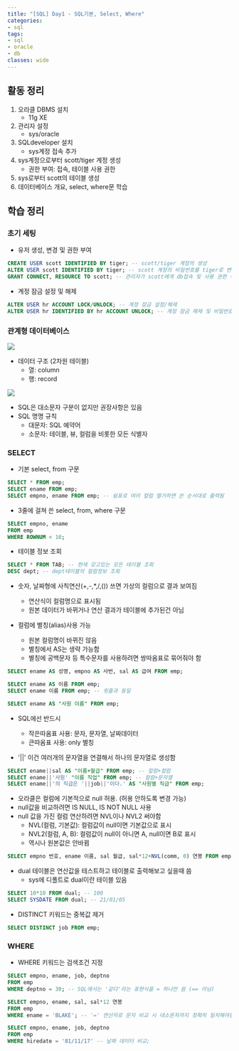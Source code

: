 ```yaml
---
title: "[SQL] Day1 - SQL기본, Select, Where"
categories:
- sql
tags:
- sql
- oracle
- db
classes: wide
---
```



## 활동 정리

1. 오라클 DBMS 설치
	- 11g XE
2. 관리자 설정
	- sys/oracle
3. SQLdeveloper 설치
	- sys계정 접속 추가
4. sys계정으로부터 scott/tiger 계정 생성
	- 권한 부여: 접속, 테이블 사용 권한
5. sys로부터 scott의 테이블 생성
6. 데이터베이스 개요, select, where문 학습


## 학습 정리

### 초기 세팅

- 유저 생성, 변경 및 권한 부여

```sql
CREATE USER scott IDENTIFIED BY tiger; -- scott/tiger 계정의 생성
ALTER USER scott IDENTIFIED BY tiger; -- scott 계정의 비밀번호를 tiger로 변경
GRANT CONNECT, RESOURCE TO scott; -- 관리자가 scott에게 db접속 및 사용 권한 부여
```

- 계정 잠금 설정 및 해제

```sql
ALTER USER hr ACCOUNT LOCK/UNLOCK; -- 계정 잠금 설정/해제
ALTER USER hr IDENTIFIED BY hr ACCOUNT UNLOCK; -- 계정 잠금 해제 및 비밀번호 변경
```


### 관계형 데이터베이스

<img src="{{site.url}}/assets/img/post/sql1.jpg">

- 데이터 구조 (2차원 테이블)
	- 열: column
	- 행: record

<img src="{{site.url}}/assets/img/post/sql2.jpg">

- SQL은 대소문자 구분이 없지만 권장사항은 있음
- SQL 명명 규칙
	- 대문자: SQL 예약어
	- 소문자: 테이블, 뷰, 컬럼을 비롯한 모든 식별자


### SELECT

- 기본 select, from 구문

```sql
SELECT * FROM emp;
SELECT ename FROM emp;
SELECT empno, ename FROM emp; -- 쉼표로 여러 컬럼 열거하면 쓴 순서대로 출력됨
```

- 3줄에 걸쳐 쓴 select, from, where 구문

```sql
SELECT empno, ename
FROM emp
WHERE ROWNUM < 10;
```

- 테이블 정보 조회

```sql
SELECT * FROM TAB; -- 현재 갖고있는 모든 테이블 조회
DESC dept; -- dept테이블의 컬럼정보 조회
```

- 숫자, 날짜형에 사칙연산(+,-,*,/,()) 쓰면 가상의 컬럼으로 결과 보여짐
	- 연산식이 컬럼명으로 표시됨
	- 원본 데이터가 바뀌거나 연산 결과가 테이블에 추가된건 아님


- 컬럼에 별칭(alias)사용 가능
	- 원본 컬럼명이 바뀌진 않음
	- 별칭에서 AS는 생략 가능함
	- 별칭에 공백문자 등 특수문자를 사용하려면 쌍따옴표로 묶어줘야 함

```sql
SELECT ename AS 성명, empno AS 사번, sal AS 급여 FROM emp;

SELECT ename AS 이름 FROM emp;
SELECT ename 이름 FROM emp; -- 윗줄과 동일

SELECT ename AS "사원 이름" FROM emp;
```

- SQL에선 반드시
	- 작은따옴표 사용: 문자, 문자열, 날짜데이터
	- 큰따옴표 사용: only 별칭

- '||' 이건 여러개의 문자열을 연결해서 하나의 문자열로 생성함

```sql
SELECT ename||sal AS "이름+월급" FROM emp; -- 컬럼+컬럼
SELECT ename||'사원' "이름 직업" FROM emp; -- 컬럼+문자열
SELECT ename||'의 직급은 '||job||'이다.' AS "사원별 직급" FROM emp;
```

- 오라클은 컬럼에 기본적으로 null 허용. (허용 안하도록 변경 가능)
- null값을 비교하려면 IS NULL, IS NOT NULL 사용
- null 값을 가진 컬럼 연산하려면 NVL이나 NVL2 써야함
	- NVL(컬럼, 기본값): 컬럼값이 null이면 기본값으로 표시
	- NVL2(컬럼, A, B): 컬럼값이 null이 아니면 A, null이면 B로 표시
	- 역시나 원본값은 안바뀜

```sql
SELECT empno 번호, ename 이름, sal 월급, sal*12+NVL(comm, 0) 연봉 FROM emp;
```

- dual 테이블은 연산값을 테스트하고 테이블로 출력해보고 싶을때 씀
	- sys에 디폴트로 dual이란 테이블 있음

```sql
SELECT 10*10 FROM dual; -- 100
SELECT SYSDATE FROM dual; -- 21/01/05
```

- DISTINCT 키워드는 중복값 제거

```sql
SELECT DISTINCT job FROM emp;
```


### WHERE

- WHERE 키워드는 검색조건 지정

```sql
SELECT empno, ename, job, deptno
FROM emp
WHERE deptno = 30; -- SQL에서는 '같다'라는 표현식을 = 하나만 씀 (== 아님)
```

```sql
SELECT empno, ename, sal, sal*12 연봉
FROM emp
WHERE ename = 'BLAKE'; -- '=' 연산자로 문자 비교 시 대소문자까지 정확히 일치해야함
```

```sql
SELECT empno, ename, job, deptno
FROM emp
WHERE hiredate = '81/11/17' -- 날짜 데이터 비교;
```